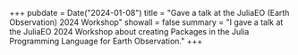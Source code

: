 +++
pubdate = Date("2024-01-08")
title = "Gave a talk at the JuliaEO (Earth Observation) 2024 Workshop" 
showall = false
summary = "I gave a talk at the JuliaEO 2024 Workshop about creating Packages in the Julia Programming Language for Earth Observation."
+++
